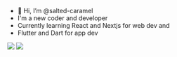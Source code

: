 - 👋 Hi, I’m @salted-caramel
- I'm a new coder and developer
- Currently learning React and Nextjs for web dev and
- Flutter and Dart for app dev

<!---
salted-caramel/salted-caramel is a ✨ special ✨ repository because its `README.md` (this file) appears on your GitHub profile.
You can click the Preview link to take a look at your changes.
--->

<img src="https://profile-counter.glitch.me/salted-caramel/count.svg" />
<img src="https://github-readme-stats.vercel.app/api/top-langs/?username=salted-caramel&count_private=true&show_icons=true&theme=onedark&layout=compact" />
